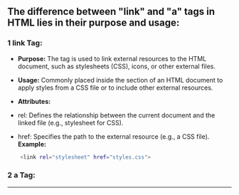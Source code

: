 
## The difference between "link" and "a" tags in HTML lies in their purpose and usage:

### 1 link Tag:
- **Purpose:**  The <link> tag is used to link external resources to the HTML document, such as stylesheets (CSS), icons, or other external files.

- **Usage:** Commonly placed inside the <head> section of an HTML document to apply styles from a CSS file or to include other external resources.

- **Attributes:**

- rel: Defines the relationship between the current document and the linked file (e.g., stylesheet for CSS).

- href: Specifies the path to the external resource (e.g., a CSS file).
**Example:**
```bash
    <link rel="stylesheet" href="styles.css">
```

### 2 a Tag:
***